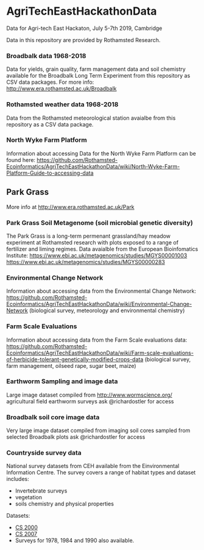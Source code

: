 # AgriTechEastHackathonData
Data for Agri-tech East Hackaton, July 5-7th 2019, Cambridge

Data in this repository are provided by Rothamsted Research.

### Broadbalk data 1968-2018
Data for yields, grain quality, farm management data and soil chemistry available for the Broadbalk Long Term Experiment from this repository as CSV data packages.
For more info: http://www.era.rothamsted.ac.uk/Broadbalk

### Rothamsted weather data 1968-2018
Data from the Rothamsted meteorological station avaialbe from this repository as a CSV data package.

### North Wyke Farm Platform
Information about accessing Data for the North Wyke Farm Platform can be found here:  https://github.com/Rothamsted-Ecoinformatics/AgriTechEastHackathonData/wiki/North-Wyke-Farm-Platform-Guide-to-accessing-data

## Park Grass
More info at http://www.era.rothamsted.ac.uk/Park

### Park Grass Soil Metagenome (soil microbial genetic diversity)
The Park Grass is a long-term permenant grassland/hay meadow experiment at Rothamsted research with plots exposed to a range of fertilizer and liming regimes. 
Data avaialble from the European Bioinfomatics Institute:
https://www.ebi.ac.uk/metagenomics/studies/MGYS00001003
https://www.ebi.ac.uk/metagenomics/studies/MGYS00000283

### Environmental Change Network
Information about accessing data from the Environmental Change Network: https://github.com/Rothamsted-Ecoinformatics/AgriTechEastHackathonData/wiki/Environmental-Change-Network (biological survey, meteorology and environmental chemistry)

### Farm Scale Evaluations
Information about accessing data from the Farm Scale evaluations data: https://github.com/Rothamsted-Ecoinformatics/AgriTechEastHackathonData/wiki/Farm-scale-evaluations-of-herbicide-tolerant-genetically-modified-crops-data (biological survey, farm management, oilseed rape, sugar beet, maize)

### Earthworm Sampling and image data 
Large image dataset compiled from http://www.wormscience.org/ agricultural field earthworm surveys 
ask @richardostler for access

### Broadbalk soil core image data
Very large image dataset compiled from imaging soil cores sampled from selected Broadbalk plots
ask @richardostler for access

### Countryside survey data
National survey datasets from CEH available from the Einvironmental Information Centre. The survey covers a range of habitat types and dataset includes:
* Invertebrate surveys
* vegetation
* soils chemistry and physical properties

Datasets:
* [CS 2000](https://catalogue.ceh.ac.uk/documents/b535ca33-c5e3-48fa-9912-ee9c0502ba1b)
* [CS 2007](https://catalogue.ceh.ac.uk/documents/28eb9005-7154-4207-b086-e3bdcd61de4a)
* Surveys for 1978, 1984 and 1990 also available. 
